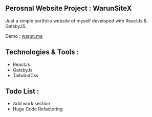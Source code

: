 ## Perosnal Website Project : WarunSiteX

Just a simple portfolio website of myself developed with ReactJs & GatsbyJS.

Demo : [warun.me](https://0xwa.run)

## Technologies & Tools :

- ReactJs
- GatsbyJs
- TailwindCss

## Todo List :

- Add work section
- Huge Code Refactoring
